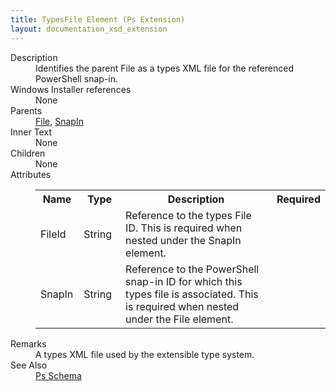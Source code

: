 ```yaml
---
title: TypesFile Element (Ps Extension)
layout: documentation_xsd_extension
---
```

<dl>
  <dt>Description</dt>
  <dd>         Identifies the parent File as a types XML file for the referenced PowerShell snap-in.       </dd>
  <dt>Windows Installer references</dt>
  <dd>None</dd>
  <dt>Parents</dt>
  <dd>
    <a href="../file/">File</a>, <a href="../ps/snapin" class="extension">SnapIn</a></dd>
  <dt>Inner Text</dt>
  <dd>None</dd>
  <dt>Children</dt>
  <dd>None</dd>
  <dt>Attributes</dt>
  <dd>
    <table cellspacing="0" cellpadding="0" class="schema">
      <tr>
        <th width="15%">Name</th>
        <th width="15%">Type</th>
        <th width="65%">Description</th>
        <th width="15%">Required</th>
      </tr>
      <tr>
        <td>FileId</td>
        <td>String</td>
        <td>             Reference to the types File ID. This is required when nested under the SnapIn element.           </td>
        <td>&nbsp;</td>
      </tr>
      <tr>
        <td>SnapIn</td>
        <td>String</td>
        <td>             Reference to the PowerShell snap-in ID for which this types file is associated. This is required when nested under the File element.           </td>
        <td>&nbsp;</td>
      </tr>
    </table>
  </dd>
  <dt>Remarks</dt>
  <dd>A types XML file used by the extensible type system.</dd>
  <dt>See Also</dt>
  <dd>
    <a href="../ps">Ps Schema</a>
  </dd>
</dl>
